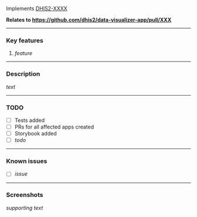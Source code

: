 Implements [DHIS2-XXXX](https://dhis2.atlassian.net/browse/DHIS2-XXXX)

**Relates to https://github.com/dhis2/data-visualizer-app/pull/XXX**

---

### Key features

1. _feature_

---

### Description

_text_

---

### TODO

-   [ ] Tests added
-   [ ] PRs for all affected apps created
-   [ ] Storybook added
-   [ ] _todo_

---

### Known issues

-   [ ] _issue_

---

### Screenshots

_supporting text_
